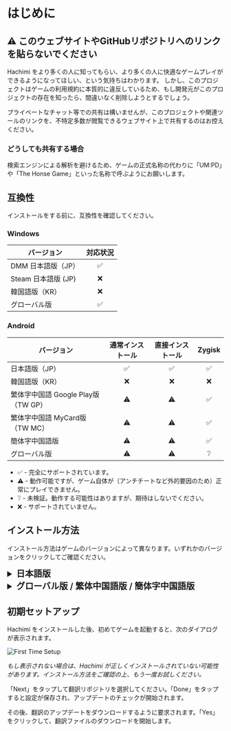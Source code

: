 # はじめに

## ⚠️ このウェブサイトやGitHubリポジトリへのリンクを貼らないでください
Hachimi をより多くの人に知ってもらい、より多くの人に快適なゲームプレイができるようになってほしい、という気持ちはわかります。
しかし、このプロジェクトはゲームの利用規約に本質的に違反しているため、もし開発元がこのプロジェクトの存在を知ったら、間違いなく削除しようとするでしょう。

プライベートなチャット等での共有は構いませんが、このプロジェクトや関連ツールのリンクを、不特定多数が閲覧できるウェブサイト上で共有するのはお控えください。

### どうしても共有する場合
検索エンジンによる解析を避けるため、ゲームの正式名称の代わりに「UM:PD」や「The Honse Game」といった名称で呼ぶようにお願いします。

## 互換性

インストールをする前に、互換性を確認してください。

### Windows
| バージョン | 対応状況 |
| --- | :---: |
| DMM 日本語版（JP） | ✅ |
| Steam 日本語版 (JP) | ❌ |
| 韓国語版（KR） | ❌ |
| グローバル版 | ✅ |

### Android

| バージョン | 通常インストール | 直接インストール | Zygisk |
| --- | :---: | :---: | :---: |
| 日本語版（JP） | ✅ | ✅ | ✅ |
| 韓国語版（KR） | ❌ | ❌ | ❌ |
| 繁体字中国語 Google Play版（TW GP） | ⚠️ | ⚠️ | ✅ |
| 繁体字中国語 MyCard版（TW MC） | ⚠️ | ⚠️ | ✅ |
| 簡体字中国語版 | ⚠️ | ⚠️ | ✅ |
| グローバル版 | ⚠️ | ⚠️ | ❔ |
- ✅ - 完全にサポートされています。
- ⚠️ - 動作可能ですが、ゲーム自体が（アンチチートなど外的要因のため）正常にプレイできません。
- ❔ - 未検証。動作する可能性はありますが、期待はしないでください。
- ❌ - サポートされていません。


## インストール方法

インストール方法はゲームのバージョンによって異なります。いずれかのバージョンをクリックしてご確認ください。

<details>
<summary style="font-size: 20px; font-weight: 600;">日本語版</summary>

### Windows

v0.13.0の時点では、インストールする方法は2つあります。
**インストーラーを使うか、手動でやるか、どちらか1つだけの方法を選んでください。複数の方法を同時に使用しないでください。**

#### 方法 1:「.local」フォルダを使った DLL リダイレクト（UnityPlayer.dll 用）（推奨）

::: warning
Vanguard などの一部のアンチチートは、保護対象のゲームに直接影響を与えない場合でも、システム上で DLL リダイレクトが有効になっている場合、それを良くないこととみなす可能性があります。Vanguard や、同様のチェックを行う他のアンチチートを使用しているゲームをプレイする際には、必ず DLL リダイレクトを無効にしてください。
:::

::: info
インストール後にゲームが起動しない場合は、ゲームがインストールされているフォルダに行き、ゲームの exe ファイルを右クリックし、プロパティを開き、 **「全画面表示の最適化を無効にする」** オプションを有効化してください。
:::

- **インストーラーの使い方:** 最新バージョンの `hachimi_installer.exe` を[リリースページ](https://github.com/Hachimi-Hachimi/Hachimi/releases)からダウンロードし、実行します。 そして **"UnityPlayer.dll" as the target（「UnityPlayer.dll」をターゲットにする）** を選択し、「install」をクリックします。

初めてインストールする際に、インストーラーが「.local」フォルダを使った DLL リダイレクトを有効にするように確認する場合があります。「OK」をクリックすると有効になります。**動作させるためには、有効にした後、コンピューターを再起動する必要があります。**

- **手動でやる場合**
1. [こちらの記事](https://learn.microsoft.com/ja-jp/windows/win32/dlls/dynamic-link-library-redirection#optional-configure-the-registry)の「レジストリを構成する」を参考にし、 DLL リダイレクトを有効にしてから、コンピューターを再起動します。
2. 最新バージョンの `hachimi.dll` を[リリースページ](https://github.com/Hachimi-Hachimi/Hachimi/releases)からダウンロードします。
3. ゲームがインストールされているフォルダ内に `umamusume.exe.local` という名前の新しいフォルダを作成して、ダウンロードした DLL ファイルをそこに移動し、ファイル名を `UnityPlayer.dll` に変更します。
4. 最新バージョンの `cellar.dll` を[Cellarのリリースページ](https://github.com/Hachimi-Hachimi/Cellar/releases)からダウンロードします。
5. ダウンロードしたファイルを `umamusume.exe.local` フォルダに移動し、`apphelp.dll` に名前を変更してください。

::: info
LoL や Valorant 等をプレイする方へのヒント：これらのゲームをプレイするたびに、 DLL リダイレクトを無効にする必要があります。こちらのプログラムを使えば、簡単に有効化や無効化ができます：https://github.com/LeadRDRK/DotLocalToggle/releases プログラムを実行し、 DLL リダイレクトが無効化されたと表示されたら、コンピューターを再起動してください。
:::

#### 方法 2: プラグインのシミング（cri_mana_vpx.dll）

::: warning
この方法は、最近のアップデートにより使用ができなくなりました。方法 1に移行する場合は、以下のガイドに従ってください。
:::

#### 方法 2から 方法 1に移行する
方法 2から方法 1に移行することはできますが、逆の場合ほど単純ではありません (方法 1 → 方法 2の場合は、アンインストールして再インストールするだけです)
まず、Shinmy を完全にアンインストールする必要があります。 DMM を終了しても Shinmy は最大30秒間起動し続け、その間であれば自動的に復元されるため、削除する際には Shinmy が起動していないことを確認してください。**一番簡単な方法はインストーラーを使用することです**（アンインストーラーとしても動作するため）。インストーラーを使用すると、すべてが自動的にクリーンアップされます。


これらの手順が終わったあとは、Hachimi を通常通りアンインストールできます。

### Android

一番簡単な方法は[ウマPatcher](https://github.com/LeadRDRK/UmaPatcher)（APK を編集するアプリ）を使用することです。ゲームがまだインストールされていない場合に推奨です。

::: danger
すでにゲームをインストールしている場合、パッチ適用済みのものを初めてインストールする前にアンインストールする必要があります。その後は、別のパッチ適用済みのものをインストールすることで、ゲームのアンインストールをせずにアップデートすることができます。
:::

::: danger
APKPure からダウンロードした APK は使用しないでください。不具合の発生が報告されています。
:::

::: info
パッチ適用前のゲームのセーブデータがすでにある場合は、パッチ適用済みのゲームをインストールする前に、データ連携のパスワードを作成してください。
Google Play アカウントを使用してパッチ適用済みのゲームにログインすることはできません。データ連携のパスワードを使用するのが最も簡単にゲームデータを移行できる方法です。
また、Cygames ID を使用してアカウントのデータを同期することもできます。
:::

1. 最新バージョンのウマPatcherを[リリースページ](https://github.com/LeadRDRK/UmaPatcher/releases)からダウンロードし、インストールします。
2. ゲームのインストールパッケージを準備します。パッケージの形式は以下のとおりです。
    - **分割 APK ファイル**: ベース APK ファイルと、いずれか1つの分割構成 APK ファイル（例: config.arm64_v8a、config.armeabi-v7aなど）です。
	お使いの端末に適した構成 APK ファイルを1つ選択してください。
	これは現在、日本語版でのみ使用されています。
    - **単一 APK ファイル**: すべての構成を含んだフルサイズの APK ファイルです。
    - **XAPK ファイル**: 分割 APK ファイルを ZIP 形式でまとめ、拡張子を XAPK に変更したファイルです。

   分割 APK ファイル、および XAPK ファイルは[Qoopy](https://qoopy.leadrdrk.com/)を使用してダウンロードできます。ID は「6172」です。
3. ウマPatcher を起動して、「Normal install」を選び、準備したファイル（単一または複数）を選択します。
4. 「Patch」をタップすると、パッチ適用とインストールが行われます。

アプリがアップデートされるたびに、ステップ2からやり直す必要があります。

#### ルート化済みのユーザーの場合
ウマPatcher にはルート化済みのユーザーのためのインストールオプションがあり、ゲームをアンインストールすることなく、アプリストアから通常通りアップデートできます。

ゲームをインストールしたら、ホーム画面上部のカードをタップして、パッチを適用したいアプリ（必要な場合）を選択します。インストール方法として「Direct install」を選択し、「Patch」をタップします。ファイルを選択する必要はありません。

アプリがアップデートされるたびに、再度インストールする必要があります。

#### 手動でやる場合
1. ビルドをするか、ビルド済みライブラリを[リリースページ](https://github.com/Hachimi-Hachimi/Hachimi/releases)からダウンロードします。
2. ゲームの APK ファイルを抽出します。[apktool](https://apktool.org/)を使用することをお勧めします。
3. `lib` フォルダ内の各フォルダにある `libmain.so` ファイルの名前を `libmain_orig.so` に変更します。
4. プロキシライブラリを対応するフォルダにコピー（例： `libmain-arm64-v8a.so` は `lib/arm64-v8a` にコピー）し、名前を `libmain.so` に変更します。
5. APK ファイルをビルドし、インストールします。

</details>

<details>
<summary style="font-size: 20px; font-weight: 600;">グローバル版 / 繁体中国語版 / 簡体字中国語版</summary>

### Windows

- インストーラーを使う方法: 最新の `hachimi_installer.exe` を[リリースページ](https://github.com/Hachimi-Hachimi/Hachimi-Unity2020/releases)からダウンロードして起動し、インストールボタンをクリックします。各オプションの意味がわからない場合は、何も変更する必要はありません。
- 手動でやる方法: 最新の `hachimi.dll` を[リリースページ](https://github.com/Hachimi-Hachimi/Hachimi-Unity2020/releases)からダウンロードした後、ファイルをゲームのインストールフォルダに移動し、ファイル名を `winhttp.dll`、`version.dll`、`opengl32.dll` のいずれかに変更します。

::: tip
もし Hachimi の翻訳機能を使用しない場合は、Hachimi をインストールした後でゲームを初めて起動する際に、初期セットアップのウィンドウを閉じることで無効にすることができます。
また、グローバル版に翻訳機能を使用すると、テクスチャが破損する可能性があります。翻訳を無効にし（設定エディタ（Config Editor）から「General」タブの「Disable translations」にチェックを入れる）、ゲームを再起動すると解決します。
:::

### Android

::: warning
これらのバージョンは、ルート権限なしでは Hachimi を使用できません。
:::

#### Zygisk
最新の Zygisk の zip ファイルを[リリースページ](https://github.com/Hachimi-Hachimi/Hachimi-Unity2020/releases)からダウンロードし、Magisk または KernelSU（Zygisk Next と併用）でインストールしてください。

</details>


## 初期セットアップ
Hachimi をインストールした後、初めてゲームを起動すると、次のダイアログが表示されます。

![First Time Setup](/assets/first-time-setup.jpg)

*もし表示されない場合は、Hachimi が正しくインストールされていない可能性があります。インストール方法をご確認の上、もう一度お試しください。*

「Next」をタップして翻訳リポジトリを選択してください。「Done」をタップすると設定が保存され、アップデートのチェックが開始されます。

その後、翻訳のアップデートをダウンロードするように要求されます。「Yes」をクリックして、翻訳ファイルのダウンロードを開始します。